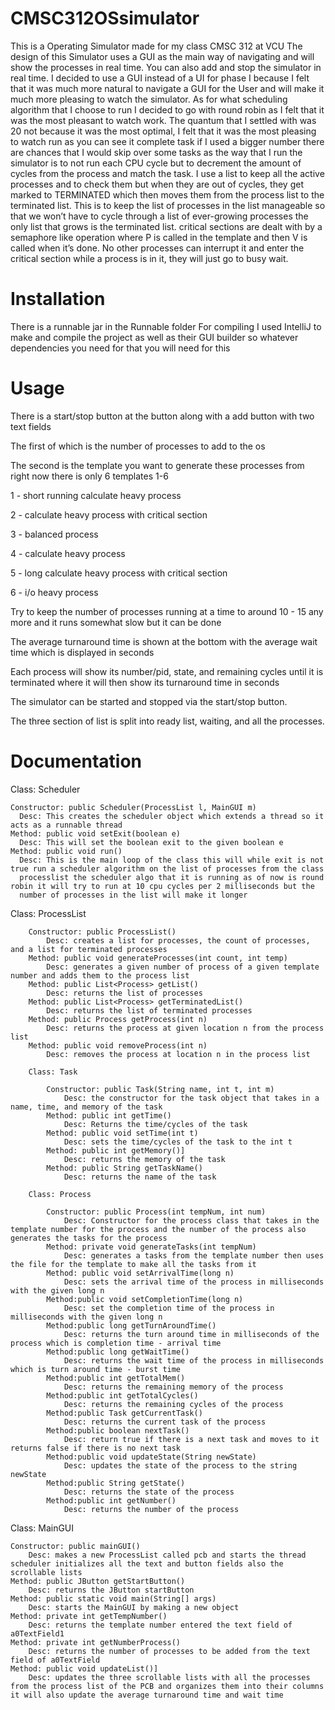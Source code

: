 # CMSC312OSsimulator
This is a Operating Simulator made for my class CMSC 312 at VCU
The design of this Simulator uses a GUI as the main way of navigating and will show the processes in real time. You can also add and stop the simulator in real time. I decided to use a GUI instead of a UI for phase I because I felt that it was much more natural to navigate a GUI for the User and will make it much more pleasing to watch the simulator. As for what scheduling algorithm that I choose to run I decided to go with round robin as I felt that it was the most pleasant to watch work. The quantum that I settled with was 20 not because it was the most optimal, I felt that it was the most pleasing to watch run as you can see it complete task if I used a bigger number there are chances that I would skip over some tasks as the way that I run the simulator is to not run each CPU cycle but to decrement the amount of cycles from the process and match the task. I use a list to keep all the active processes and to check them but when they are out of cycles, they get marked to TERMINATED which then moves them from the process list to the terminated list. This is to keep the list of processes in the list manageable so that we won’t have to cycle through a list of ever-growing processes the only list that grows is the terminated list. critical sections are dealt with by a semaphore like operation where P is called in the template and then V is called when it’s done. No other processes can interrupt it and enter the critical section while a process is in it, they will just go to busy wait.
# Installation
There is a runnable jar in the Runnable folder
For compiling I used IntelliJ to make and compile the project as well as their GUI builder so whatever dependencies you need for that you will need for this

# Usage
 There is a start/stop button at the button along with a add button with two text fields
 
 The first of which is the number of processes to add to the os
 
 The second is the template you want to generate these processes from right now there is only 6 templates 1-6
 
 1 - short running calculate heavy process
 
 2 - calculate heavy process with critical section
 
 3 - balanced process
 
 4 - calculate heavy process
 
 5 - long calculate heavy process with critical section
 
 6 - i/o heavy process
 
 Try to keep the number of processes running at a time to around 10 - 15 any more and it runs somewhat slow but it can be done
 
 The average turnaround time is shown at the bottom with the average wait time which is displayed in seconds
 
 Each process will show its number/pid, state, and remaining cycles until it is terminated where it will then show its turnaround time in seconds
 
 The simulator can be started and stopped via the start/stop button.
 
 The three section of list is split into ready list, waiting, and all the processes.

# Documentation
  
Class: Scheduler
    
    Constructor: public Scheduler(ProcessList l, MainGUI m)
      Desc: This creates the scheduler object which extends a thread so it acts as a runnable thread
    Method: public void setExit(boolean e)
      Desc: This will set the boolean exit to the given boolean e
    Method: public void run()
      Desc: This is the main loop of the class this will while exit is not true run a scheduler algorithm on the list of processes from the class 
      processlist the scheduler algo that it is running as of now is round robin it will try to run at 10 cpu cycles per 2 milliseconds but the 
      number of processes in the list will make it longer
  
Class: ProcessList
		
		Constructor: public ProcessList()
			Desc: creates a list for processes, the count of processes, and a list for terminated processes
		Method: public void generateProcesses(int count, int temp)
			Desc: generates a given number of process of a given template number and adds them to the process list
		Method: public List<Process> getList()
			Desc: returns the list of processes
		Method: public List<Process> getTerminatedList()
			Desc: returns the list of terminated processes
		Method: public Process getProcess(int n)
			Desc: returns the process at given location n from the process list
		Method: public void removeProcess(int n)
			Desc: removes the process at location n in the process list
		
		Class: Task
			
			Constructor: public Task(String name, int t, int m)
				Desc: the constructor for the task object that takes in a name, time, and memory of the task
			Method: public int getTime()
				Desc: Returns the time/cycles of the task
			Method: public void setTime(int t)
				Desc: sets the time/cycles of the task to the int t
			Method: public int getMemory()]
				Desc: returns the memory of the task
			Method: public String getTaskName()
				Desc: returns the name of the task
				
		Class: Process
			
			Constructor: public Process(int tempNum, int num)
				Desc: Constructor for the process class that takes in the template number for the process and the number of the process also generates the tasks for the process
			Method: private void generateTasks(int tempNum)
				Desc: generates a tasks from the template number then uses the file for the template to make all the tasks from it
			Method: public void setArrivalTime(long n)
				Desc: sets the arrival time of the process in milliseconds with the given long n
			Method:public void setCompletionTime(long n)
				Desc: set the completion time of the process in milliseconds with the given long n
			Method:public long getTurnAroundTime()
				Desc: returns the turn around time in milliseconds of the process which is completion time - arrival time
			Method:public long getWaitTime()
				Desc: returns the wait time of the process in milliseconds which is turn around time - burst time
			Method:public int getTotalMem()
				Desc: returns the remaining memory of the process
			Method:public int getTotalCycles()
				Desc: returns the remaining cycles of the process
			Method:public Task getCurrentTask()
				Desc: returns the current task of the process
			Method:public boolean nextTask()
				Desc: return true if there is a next task and moves to it returns false if there is no next task
			Method:public void updateState(String newState)
				Desc: updates the state of the process to the string newState
			Method:public String getState()
				Desc: returns the state of the process
			Method:public int getNumber()
				Desc: returns the number of the process

Class: MainGUI
	
	Constructor: public mainGUI()
		Desc: makes a new ProcessList called pcb and starts the thread scheduler initializes all the text and button fields also the scrollable lists
	Method: public JButton getStartButton()
		Desc: returns the JButton startButton
	Method: public static void main(String[] args)
		Desc: starts the MainGUI by making a new object
	Method: private int getTempNumber()
		Desc: returns the template number entered the text field of a0TextField1
	Method: private int getNumberProcess()
		Desc: returns the number of processes to be added from the text field of a0TextField
	Method: public void updateList()]
		Desc: updates the three scrollable lists with all the processes from the process list of the PCB and organizes them into their columns it will also update the average turnaround time and wait time
    

